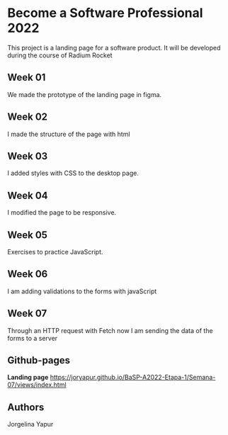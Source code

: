 # Become a Software Professional 2022

This project is a landing page for a software product. It will be developed during the course of Radium Rocket

## Week 01

We made the prototype of the landing page in figma.

## Week 02

I made the structure of the page with html

## Week 03

I added styles with CSS to the desktop page.

## Week 04

I modified the page to be responsive.

## Week 05

Exercises to practice JavaScript.

## Week 06

I am adding validations to the forms with javaScript

## Week 07

Through an HTTP request with Fetch now I am sending the data of the forms to a server

## Github-pages

**Landing page** https://joryapur.github.io/BaSP-A2022-Etapa-1/Semana-07/views/index.html

## Authors

Jorgelina Yapur
